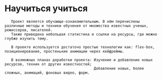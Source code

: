 #                                                                        Научиться учиться
       Проект является обучающе-ознакомительным. В нём перечислены различные методы и техники обучения от множества известных ученых, режиссеров, писателей. 
       Также приведена небольшая статистика и ссылки на ресурсы, где можно глубже изучить тему.
       
       В проекте используется достаточо простые технологии как: flex-box, позиционирование, простенькие анимации через кейфреймы.
       
       В возможных планах доработки проекта: Изучение и добавление новых ресурсов, техник от других известностей;  
                                             Добавление новых, более сложных, анимаций, фоновых видео, форм.
                           
                                                         
